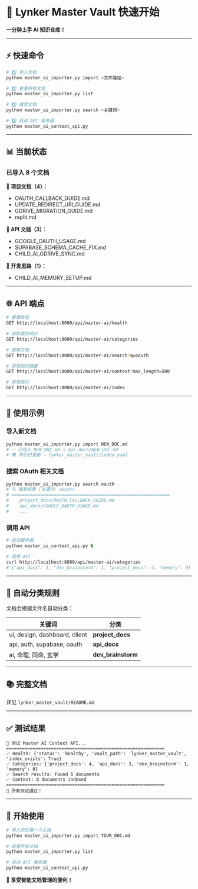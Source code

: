 # 🚀 Lynker Master Vault 快速开始

**一分钟上手 AI 知识仓库！**

---

## ⚡ 快速命令

```bash
# 1️⃣ 导入文档
python master_ai_importer.py import <文件路径>

# 2️⃣ 查看所有文档
python master_ai_importer.py list

# 3️⃣ 搜索文档
python master_ai_importer.py search <关键词>

# 4️⃣ 启动 API 服务器
python master_ai_context_api.py
```

---

## 📊 当前状态

### 已导入 8 个文档

**📁 项目文档（4）：**
- OAUTH_CALLBACK_GUIDE.md
- UPDATE_REDIRECT_URI_GUIDE.md
- GDRIVE_MIGRATION_GUIDE.md
- replit.md

**📁 API 文档（3）：**
- GOOGLE_OAUTH_USAGE.md
- SUPABASE_SCHEMA_CACHE_FIX.md
- CHILD_AI_GDRIVE_SYNC.md

**📁 开发思路（1）：**
- CHILD_AI_MEMORY_SETUP.md

---

## 🌐 API 端点

```bash
# 健康检查
GET http://localhost:8080/api/master-ai/health

# 获取类别统计
GET http://localhost:8080/api/master-ai/categories

# 搜索文档
GET http://localhost:8080/api/master-ai/search?q=oauth

# 获取知识摘要
GET http://localhost:8080/api/master-ai/context?max_length=500

# 获取索引
GET http://localhost:8080/api/master-ai/index
```

---

## 🎯 使用示例

### 导入新文档

```bash
python master_ai_importer.py import NEW_DOC.md
# ✅ 已导入 NEW_DOC.md → api_docs/NEW_DOC.md
# 📚 索引已更新 → lynker_master_vault/index.yaml
```

### 搜索 OAuth 相关文档

```bash
python master_ai_importer.py search oauth
# 🔍 搜索结果 (关键词: oauth)
# ============================================================
#    project_docs/OAUTH_CALLBACK_GUIDE.md
#    api_docs/GOOGLE_OAUTH_USAGE.md
#    ...
```

### 调用 API

```bash
# 启动服务器
python master_ai_context_api.py &

# 调用 API
curl http://localhost:8080/api/master-ai/categories
# {"api_docs": 3, "dev_brainstorm": 1, "project_docs": 4, "memory": 0}
```

---

## 🔧 自动分类规则

文档会根据文件名自动分类：

| 关键词 | 分类 |
|-------|------|
| ui, design, dashboard, client | **project_docs** |
| api, auth, supabase, oauth | **api_docs** |
| ai, 命理, 同命, 玄学 | **dev_brainstorm** |

---

## 📚 完整文档

详见 `lynker_master_vault/README.md`

---

## ✅ 测试结果

```
🧪 测试 Master AI Context API...
============================================================
✅ Health: {'status': 'healthy', 'vault_path': 'lynker_master_vault', 'index_exists': True}
✅ Categories: {'project_docs': 4, 'api_docs': 3, 'dev_brainstorm': 1, 'memory': 0}
✅ Search results: Found 6 documents
✅ Context: 8 documents indexed
============================================================
🎉 所有测试通过！
```

---

## 🎉 开始使用

```bash
# 导入您的第一个文档
python master_ai_importer.py import YOUR_DOC.md

# 查看所有文档
python master_ai_importer.py list

# 启动 API 服务器
python master_ai_context_api.py
```

**🚀 享受智能文档管理的便利！**

